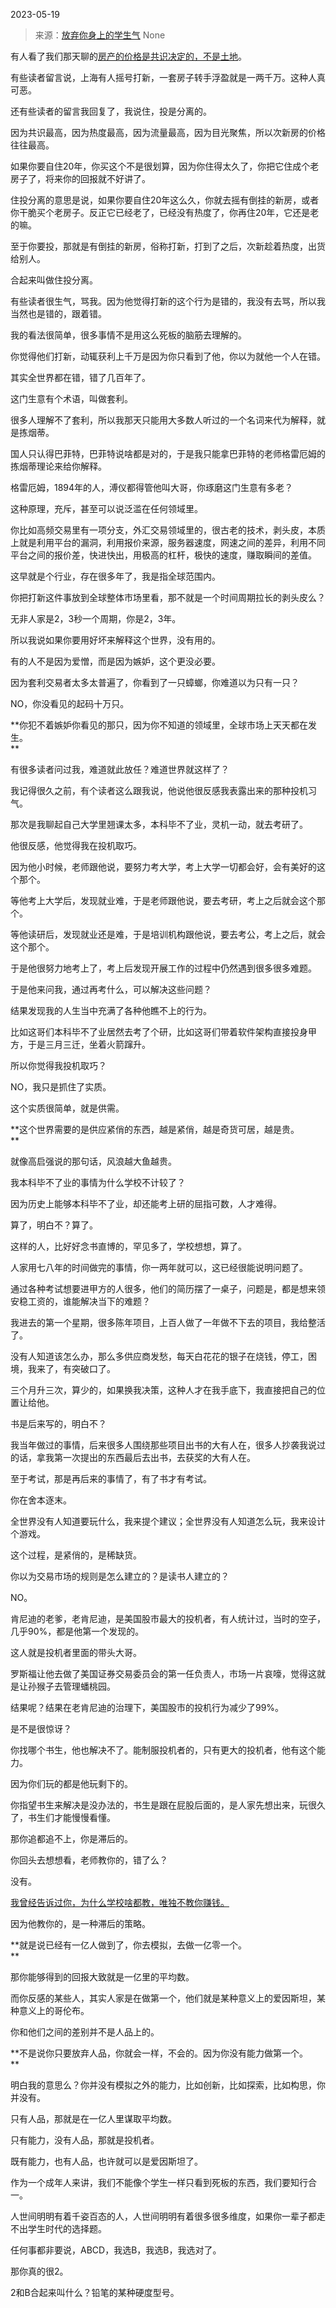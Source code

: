 2023-05-19

> 来源：[放弃你身上的学生气](http://mp.weixin.qq.com/s?__biz=MzU3NDc5Nzc0NQ==&amp;mid=2247524095&amp;idx=1&amp;sn=51c2cb8a0548cb46632366101faeec9c&amp;chksm=fd2e3c21ca59b53725b3fef92053bbd3243a319d27b1246891ff2019763277f7c8b3d4761e89&amp;scene=127#wechat_redirect)
> None

有人看了我们那天聊的[房产的价格是共识决定的，不是土地](http://mp.weixin.qq.com/s?__biz=MzU0MjYwNDU2Mw==&mid=2247510804&idx=1&sn=9fceca3d5f971598d7c3bd5fca2acc74&chksm=fb1ac768cc6d4e7e9246c31f5c6753153ee62f9472ca2cfcf324297b0f990287d09890786603&scene=21#wechat_redirect)。  

有些读者留言说，上海有人摇号打新，一套房子转手浮盈就是一两千万。这种人真可恶。  

还有些读者的留言我回复了，我说住，投是分离的。

因为共识最高，因为热度最高，因为流量最高，因为目光聚焦，所以次新房的价格往往最高。

如果你要自住20年，你买这个不是很划算，因为你住得太久了，你把它住成个老房子了，将来你的回报就不好讲了。

住投分离的意思是说，如果你要自住20年这么久，你就去摇有倒挂的新房，或者你干脆买个老房子。反正它已经老了，已经没有热度了，你再住20年，它还是老的嘛。

至于你要投，那就是有倒挂的新房，俗称打新，打到了之后，次新趁着热度，出货给别人。  

合起来叫做住投分离。  

有些读者很生气，骂我。因为他觉得打新的这个行为是错的，我没有去骂，所以我当然也是错的，跟着错。  

我的看法很简单，很多事情不是用这么死板的脑筋去理解的。  

你觉得他们打新，动辄获利上千万是因为你只看到了他，你以为就他一个人在错。  

其实全世界都在错，错了几百年了。

这门生意有个术语，叫做套利。

很多人理解不了套利，所以我那天只能用大多数人听过的一个名词来代为解释，就是拣烟蒂。  

国人只认得巴菲特，巴菲特说啥都是对的，于是我只能拿巴菲特的老师格雷厄姆的拣烟蒂理论来给你解释。

格雷厄姆，1894年的人，溥仪都得管他叫大哥，你琢磨这门生意有多老？

这种原理，充斥，甚至可以说泛滥在任何领域里。  

你比如高频交易里有一项分支，外汇交易领域里的，很古老的技术，剥头皮，本质上就是利用平台的漏洞，利用报价来源，服务器速度，网速之间的差异，利用不同平台之间的报价差，快进快出，用极高的杠杆，极快的速度，赚取瞬间的差值。

这早就是个行业，存在很多年了，我是指全球范围内。

你把打新这件事放到全球整体市场里看，那不就是一个时间周期拉长的剥头皮么？  

无非人家是2，3秒一个周期，你是2，3年。  

所以我说如果你要用好坏来解释这个世界，没有用的。  

有的人不是因为爱憎，而是因为嫉妒，这个更没必要。  

因为套利交易者太多太普遍了，你看到了一只蟑螂，你难道以为只有一只？  

NO，你没看见的起码十万只。  

 **你犯不着嫉妒你看见的那只，因为你不知道的领域里，全球市场上天天都在发生。  
**

有很多读者问过我，难道就此放任？难道世界就这样了？

我记得很久之前，有个读者这么跟我说，他说他很反感我表露出来的那种投机习气。  

那次是我聊起自己大学里翘课太多，本科毕不了业，灵机一动，就去考研了。  

他很反感，他觉得我在投机取巧。  

因为他小时候，老师跟他说，要努力考大学，考上大学一切都会好，会有美好的这个那个。  

等他考上大学后，发现就业难，于是老师跟他说，要去考研，考上之后就会这个那个。  

等他读研后，发现就业还是难，于是培训机构跟他说，要去考公，考上之后，就会这个那个。

于是他很努力地考上了，考上后发现开展工作的过程中仍然遇到很多很多难题。  

于是他来问我，通过再考什么，可以解决这些问题？

结果发现我的人生当中充满了各种他瞧不上的行为。  

比如这哥们本科毕不了业居然去考了个研，比如这哥们带着软件架构直接投身甲方，于是三月三迁，坐着火箭蹿升。

所以你觉得我投机取巧？  

NO，我只是抓住了实质。

这个实质很简单，就是供需。  

 **这个世界需要的是供应紧俏的东西，越是紧俏，越是奇货可居，越是贵。  
**

就像高启强说的那句话，风浪越大鱼越贵。

我本科毕不了业的事情为什么学校不计较了？  

因为历史上能够本科毕不了业，却还能考上研的屈指可数，人才难得。

算了，明白不？算了。  

这样的人，比好好念书直博的，罕见多了，学校想想，算了。  

人家用七八年的时间做完的事情，你一两年就可以，这已经很能说明问题了。  

通过各种考试想要进甲方的人很多，他们的简历摆了一桌子，问题是，都是想来领安稳工资的，谁能解决当下的难题？  

我进去的第一个星期，很多陈年项目，上百人做了一年做不下去的项目，我给整活了。  

没有人知道该怎么办，那么多供应商发愁，每天白花花的银子在烧钱，停工，困境，我来了，有突破口了。  

三个月升三次，算少的，如果换我决策，这种人才在我手底下，我直接把自己的位置让给他。  

书是后来写的，明白不？  

我当年做过的事情，后来很多人围绕那些项目出书的大有人在，很多人抄袭我说过的话，拿我第一次提出的东西最后去出书，去获奖的大有人在。  

至于考试，那是再后来的事情了，有了书才有考试。  

你在舍本逐末。  

全世界没有人知道要玩什么，我来提个建议；全世界没有人知道怎么玩，我来设计个游戏。  

这个过程，是紧俏的，是稀缺货。

你以为交易市场的规则是怎么建立的？是读书人建立的？  

NO。

肯尼迪的老爹，老肯尼迪，是美国股市最大的投机者，有人统计过，当时的空子，几乎90%，都是他第一个发现的。  

这人就是投机者里面的带头大哥。  

罗斯福让他去做了美国证券交易委员会的第一任负责人，市场一片哀嚎，觉得这就是让孙猴子去管理蟠桃园。

结果呢？结果在老肯尼迪的治理下，美国股市的投机行为减少了99%。  

是不是很惊讶？  

你找哪个书生，他也解决不了。能制服投机者的，只有更大的投机者，他有这个能力。  

因为你们玩的都是他玩剩下的。  

你指望书生来解决是没办法的，书生是跟在屁股后面的，是人家先想出来，玩很久了，书生们才能慢慢看懂。  

那你追都追不上，你是滞后的。  

你回头去想想看，老师教你的，错了么？  

没有。

[我曾经告诉过你，为什么学校啥都教，唯独不教你赚钱。](http://mp.weixin.qq.com/s?__biz=Mzg4MTg2MzU3Mg==&mid=2247484042&idx=1&sn=59c294a109ee755edaef97fffd591277&chksm=cf5e3c71f829b567c38c6d4499de33b7459fd1464ec1e17e4ba431d38eb038f301b50c97438d&scene=21#wechat_redirect)

因为他教你的，是一种滞后的策略。

 **就是说已经有一亿人做到了，你去模拟，去做一亿零一个。  
**

那你能够得到的回报大致就是一亿里的平均数。  

而你反感的某些人，其实人家是在做第一个，他们就是某种意义上的爱因斯坦，某种意义上的哥伦布。  

你和他们之间的差别并不是人品上的。  

 **不是说你只要放弃人品，你就会一样，不会的。因为你没有能力做第一个。  
**

明白我的意思么？你并没有模拟之外的能力，比如创新，比如探索，比如构思，你并没有。  

只有人品，那就是在一亿人里谋取平均数。  

只有能力，没有人品，那就是投机者。

既有能力，也有人品，也许就可以是爱因斯坦了。  

作为一个成年人来讲，我们不能像个学生一样只看到死板的东西，我们要知行合一。  

人世间明明有着千姿百态的人，人世间明明有着很多很多维度，如果你一辈子都走不出学生时代的选择题。

任何事都非要说，ABCD，我选B，我选B，我选对了。

那你真的很2。

2和B合起来叫什么？铅笔的某种硬度型号。

